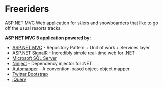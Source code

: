 Freeriders
==========

ASP.NET MVC Web application for skiers and snowboarders that like to go off the usual resorts tracks.

**ASP NET MVC 5 application powered by:**
- [ASP.NET MVC](http://www.asp.net/web-api) - Repository Pattern + Unit of work + Services layer
- [ASP.NET SignalR](http://signalr.net/) - Incredibly simple real-time web for .NET
- [Microsoft SQL Server](http://www.microsoft.com/en-us/server-cloud/products/sql-server/)
- [Ninject](http://www.ninject.org/) - Dependency injector for .NET
- [Automapper](http://automapper.org/) - A convention-based object-object mapper
- [Twitter Bootstrap](http://getbootstrap.com/)
- [jQuery](http://jquery.com/)
